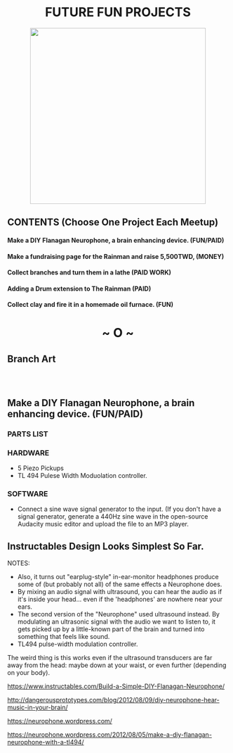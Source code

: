 
<h1 align="center">
FUTURE FUN PROJECTS</h1>
<p align="center">
<img height="400px" src="https://www.looper.com/img/gallery/what-filming-cats-was-really-like-for-taylor-swift/l-intro-1623426101.jpg">
</p>

## CONTENTS (Choose One Project Each Meetup)

#### Make a DIY Flanagan Neurophone, a brain enhancing device. (FUN/PAID)
#### Make a fundraising page for the Rainman and raise 5,500TWD, (MONEY)
#### Collect branches and turn them in a lathe (PAID WORK)
#### Adding a Drum extension to The Rainman (PAID)
#### Collect clay and fire it in a homemade oil furnace. (FUN)
 
# <h1 font-size="100px" align="center"> ~ O ~</h1>

## Branch Art

<img source="https://woodhappen.com/wp-content/uploads/2022/05/Difficult-Woodturning-Projects.jpg">

<img source="https://woodhappen.com/wp-content/uploads/2022/05/Turned-Wooden-Bowl-by-Thomas-Faessler.jpg
">

<img source="https://woodhappen.com/wp-content/uploads/2022/05/Woodturning-Goblet-Ideas.jpg">


## Make a DIY Flanagan Neurophone, a brain enhancing device. (FUN/PAID)

### PARTS LIST

### HARDWARE

- 5 Piezo Pickups
- TL 494 Pulese Width Moduolation controller. 

### SOFTWARE 
- Connect a sine wave signal generator to the input. (If you don't have a signal generator, generate a 440Hz sine wave in the open-source Audacity music editor and upload the file to an MP3 player.

## Instructables Design Looks Simplest So Far. 



NOTES:

- Also, it turns out "earplug-style" in-ear-monitor headphones produce some of (but probably not all) of the same effects a Neurophone does. 
- By mixing an audio signal with ultrasound, you can hear the audio as if it's inside your head... even if the 'headphones' are nowhere near your ears.
- The second version of the "Neurophone" used ultrasound instead. By modulating an ultrasonic signal with the audio we want to listen to, it gets picked up by a little-known part of the brain and turned into something that feels like sound.
- TL494 pulse-width modulation controller. 


The weird thing is this works even if the ultrasound transducers are far away from the head: maybe down at your waist, or even further (depending on your body).

https://www.instructables.com/Build-a-Simple-DIY-Flanagan-Neurophone/

http://dangerousprototypes.com/blog/2012/08/09/diy-neurophone-hear-music-in-your-brain/

https://neurophone.wordpress.com/

https://neurophone.wordpress.com/2012/08/05/make-a-diy-flanagan-neurophone-with-a-tl494/

